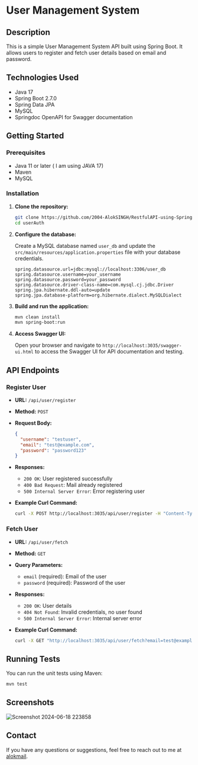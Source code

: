 # User Management System

## Description

This is a simple User Management System API built using Spring Boot. It allows users to register and fetch user details based on email and password.

## Technologies Used

- Java 17
- Spring Boot 2.7.0
- Spring Data JPA
- MySQL
- Springdoc OpenAPI for Swagger documentation

## Getting Started

### Prerequisites

- Java 11 or later ( I am using JAVA 17)
- Maven
- MySQL

### Installation

1. **Clone the repository:**

   ```sh
   git clone https://github.com/2004-AlokSINGH/RestfulAPI-using-Spring-Boot.git
   cd userAuth

2. **Configure the database:**

   Create a MySQL database named `user_db` and update the `src/main/resources/application.properties` file with your database credentials.

   ```properties
   spring.datasource.url=jdbc:mysql://localhost:3306/user_db
   spring.datasource.username=your_username
   spring.datasource.password=your_password
   spring.datasource.driver-class-name=com.mysql.cj.jdbc.Driver
   spring.jpa.hibernate.ddl-auto=update
   spring.jpa.database-platform=org.hibernate.dialect.MySQLDialect
   ```

3. **Build and run the application:**

   ```sh
   mvn clean install
   mvn spring-boot:run
   ```

4. **Access Swagger UI:**

   Open your browser and navigate to `http://localhost:3035/swagger-ui.html` to access the Swagger UI for API documentation and testing.

## API Endpoints

### Register User

- **URL:** `/api/user/register`
- **Method:** `POST`
- **Request Body:**

  ```json
  {
    "username": "testuser",
    "email": "test@example.com",
    "password": "password123"
  }
  ```

- **Responses:**
  - `200 OK`: User registered successfully
  - `400 Bad Request`: Mail already registered
  - `500 Internal Server Error`: Error registering user

- **Example Curl Command:**

  ```sh
  curl -X POST http://localhost:3035/api/user/register -H "Content-Type: application/json" -d '{"username": "testuser", "email": "test@example.com", "password": "password123"}'
  ```

### Fetch User

- **URL:** `/api/user/fetch`
- **Method:** `GET`
- **Query Parameters:**
  - `email` (required): Email of the user
  - `password` (required): Password of the user

- **Responses:**
  - `200 OK`: User details
  - `404 Not Found`: Invalid credentials, no user found
  - `500 Internal Server Error`: Internal server error

- **Example Curl Command:**

  ```sh
  curl -X GET "http://localhost:3035/api/user/fetch?email=test@example.com&password=password123"
  ```

## Running Tests

You can run the unit tests using Maven:

```sh
mvn test
```

## Screenshots
![Screenshot 2024-06-18 223858](https://github.com/2004-AlokSINGH/RestfulAPI-using-Spring-Boot/assets/123860933/1d1be32a-5158-490e-888d-13ea84cf3602)



## Contact

If you have any questions or suggestions, feel free to reach out to me at [alokmail](mailto:thakuraloksingh186@gmail.com).
